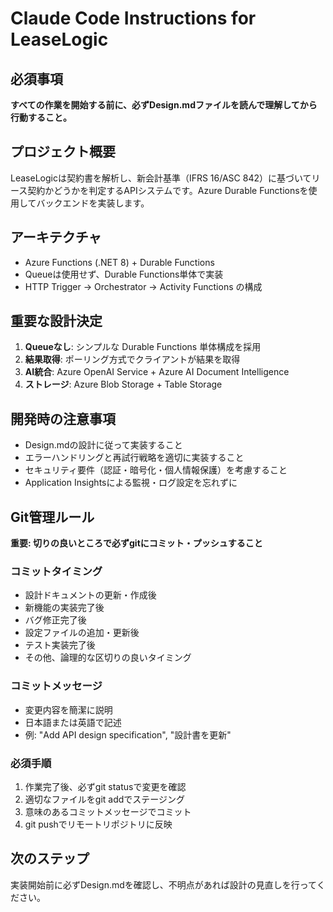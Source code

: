 # Claude Code Instructions for LeaseLogic

## 必須事項

**すべての作業を開始する前に、必ずDesign.mdファイルを読んで理解してから行動すること。**

## プロジェクト概要

LeaseLogicは契約書を解析し、新会計基準（IFRS 16/ASC 842）に基づいてリース契約かどうかを判定するAPIシステムです。Azure Durable Functionsを使用してバックエンドを実装します。

## アーキテクチャ

- Azure Functions (.NET 8) + Durable Functions
- Queueは使用せず、Durable Functions単体で実装
- HTTP Trigger → Orchestrator → Activity Functions の構成

## 重要な設計決定

1. **Queueなし**: シンプルな Durable Functions 単体構成を採用
2. **結果取得**: ポーリング方式でクライアントが結果を取得
3. **AI統合**: Azure OpenAI Service + Azure AI Document Intelligence
4. **ストレージ**: Azure Blob Storage + Table Storage

## 開発時の注意事項

- Design.mdの設計に従って実装すること
- エラーハンドリングと再試行戦略を適切に実装すること
- セキュリティ要件（認証・暗号化・個人情報保護）を考慮すること
- Application Insightsによる監視・ログ設定を忘れずに

## Git管理ルール

**重要: 切りの良いところで必ずgitにコミット・プッシュすること**

### コミットタイミング
- 設計ドキュメントの更新・作成後
- 新機能の実装完了後
- バグ修正完了後
- 設定ファイルの追加・更新後
- テスト実装完了後
- その他、論理的な区切りの良いタイミング

### コミットメッセージ
- 変更内容を簡潔に説明
- 日本語または英語で記述
- 例: "Add API design specification", "設計書を更新"

### 必須手順
1. 作業完了後、必ずgit statusで変更を確認
2. 適切なファイルをgit addでステージング
3. 意味のあるコミットメッセージでコミット
4. git pushでリモートリポジトリに反映

## 次のステップ

実装開始前に必ずDesign.mdを確認し、不明点があれば設計の見直しを行ってください。
